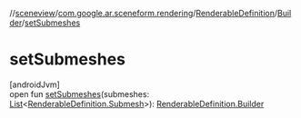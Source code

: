 //[sceneview](../../../../index.md)/[com.google.ar.sceneform.rendering](../../index.md)/[RenderableDefinition](../index.md)/[Builder](index.md)/[setSubmeshes](set-submeshes.md)

# setSubmeshes

[androidJvm]\
open fun [setSubmeshes](set-submeshes.md)(submeshes: [List](https://developer.android.com/reference/kotlin/java/util/List.html)&lt;[RenderableDefinition.Submesh](../-submesh/index.md)&gt;): [RenderableDefinition.Builder](index.md)

